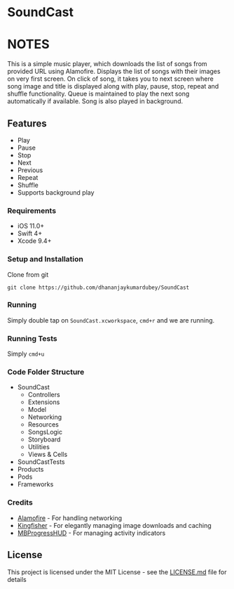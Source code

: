 # SoundCast

# NOTES

This is a simple music player, which downloads the list of songs from provided URL using Alamofire. Displays the list of songs with their images on very first screen.
On click of song, it takes you to next screen where song image and title is displayed along with play, pause, stop, repeat and shuffle functionality. Queue is maintained to play the next song automatically if available.
Song is also played in background.

## Features

* Play
* Pause
* Stop
* Next
* Previous
* Repeat
* Shuffle
* Supports background play

### Requirements
* iOS 11.0+
* Swift 4+
* Xcode 9.4+

### Setup and Installation

Clone from git
```
git clone https://github.com/dhananjaykumardubey/SoundCast
```

### Running

Simply double tap on `SoundCast.xcworkspace`,  `cmd+r` and we are running.

### Running Tests
Simply `cmd+u`

### Code Folder Structure
* SoundCast
    * Controllers
    * Extensions
    * Model
    * Networking
    * Resources
    * SongsLogic
    * Storyboard
    * Utilities
    * Views & Cells
 * SoundCastTests
 * Products
 * Pods
 * Frameworks
 
 ### Credits
  * [Alamofire](https://github.com/Alamofire/Alamofire/) - For handling networking
  * [Kingfisher](https://github.com/onevcat/Kingfisher) - For elegantly managing image downloads and caching
  * [MBProgressHUD](https://github.com/jdg/MBProgressHUD) - For managing activity indicators
  
  ## License
  This project is licensed under the MIT License - see the [LICENSE.md](LICENSE.md) file for details

 

